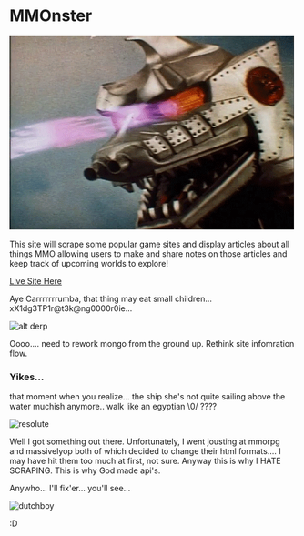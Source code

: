 # MMOnster

![alt derp](./public/assets/img/Mon.gif)

This site will scrape some popular game sites and display articles about all things MMO allowing users to make and share notes on those articles and keep track of upcoming worlds to explore!

[Live Site Here](https://secure-reaches-52502.herokuapp.com/)


Aye Carrrrrrrumba, that thing may eat small children... xX1dg3TP1r@t3k@ng0000r0ie...

![alt derp](https://i.giphy.com/3e18NPUVzoxzO.gif)

Oooo.... need to rework mongo from the ground up. Rethink site infomration flow.

### Yikes...

that moment when you realize... the ship she's not quite sailing above the water muchish anymore.. 
walk like an egyptian \0/ ????

![resolute](https://i.giphy.com/S3J6h7dVlM76.gif)

Well I got something out there. Unfortunately, I went jousting at mmorpg and massivelyop both of which decided to change their html formats.... I may have hit them too much at first, not sure. Anyway this is why I HATE SCRAPING.  This is why God made api's.

Anywho...
I'll fix'er... you'll see...

![dutchboy](https://i.giphy.com/12C2uGBXhwpBgQ.gif) 

:D

